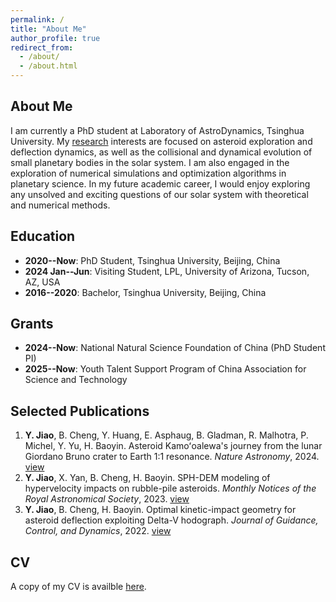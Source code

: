 ```yaml
---
permalink: /
title: "About Me"
author_profile: true
redirect_from: 
  - /about/
  - /about.html
---
```


## About Me

I am currently a PhD student at Laboratory of AstroDynamics, Tsinghua University. My [research](https://jiaoyf-thu.github.io/research/) interests are focused on asteroid exploration and deflection dynamics, as well as the collisional and dynamical evolution of small planetary bodies in the solar system. I am also engaged in the exploration of numerical simulations and optimization algorithms in planetary science. In my future academic career, I would enjoy exploring any unsolved and exciting questions of our solar system with theoretical and numerical methods.

## Education

+ **2020--Now**: PhD Student, Tsinghua University, Beijing, China
+ **2024 Jan--Jun**: Visiting Student, LPL, University of Arizona, Tucson, AZ, USA
+ **2016--2020**: Bachelor, Tsinghua University, Beijing, China

## Grants
+ **2024--Now**: National Natural Science Foundation of China (PhD Student PI)
+ **2025--Now**: Youth Talent Support Program of China Association for Science and Technology

## Selected Publications
1. **Y. Jiao**, B. Cheng, Y. Huang, E. Asphaug, B. Gladman, R. Malhotra, P. Michel, Y. Yu, H. Baoyin. Asteroid Kamoʻoalewa's journey from the lunar Giordano Bruno crater to Earth 1:1 resonance. *Nature Astronomy*, 2024. <a href="https://www.nature.com/articles/s41550-024-02258-z" target="_blank">view</a>
2. **Y. Jiao**, X. Yan, B. Cheng, H. Baoyin. SPH-DEM modeling of hypervelocity impacts on rubble-pile asteroids. *Monthly Notices of the Royal Astronomical Society*, 2023. <a href="https://doi.org/10.1093/mnras/stad3888" target="_blank">view</a>
3. **Y. Jiao**, B. Cheng, H. Baoyin. Optimal kinetic-impact geometry for asteroid deflection exploiting Delta-V hodograph. *Journal of Guidance, Control, and Dynamics*, 2022. <a href="https://arc.aiaa.org/doi/10.2514/1.G006876" target="_blank">view</a>

## CV
A copy of my CV is availble <a href="https://jiaoyf-thu.github.io/files/jiaoyf-thu-cv.pdf" target="_blank">here</a>.
